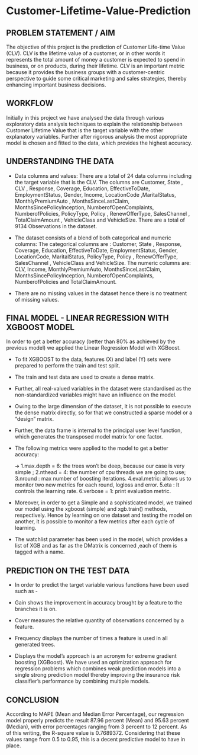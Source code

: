 # Customer-Lifetime-Value-Prediction

## PROBLEM STATEMENT / AIM
The objective of this project is the prediction of Customer Life-time Value (CLV). CLV is the lifetime value of a customer, or in other words it represents the total amount of money a customer is expected to spend in business, or on products, during their lifetime. CLV is an important metric because it provides the business groups with a customer-centric perspective to guide some critical marketing and sales strategies, thereby enhancing important business decisions.

## WORKFLOW
Initially in this project we have analysed the data through various exploratory data analysis techniques to explain the relationship between Customer Lifetime Value that is the target variable with the other explanatory variables. Further after rigorous analysis the most appropriate model is chosen and fitted to the data, which provides the highest accuracy.

## UNDERSTANDING THE DATA

* Data columns and values: There are a total of 24 data columns including the target variable that is the CLV. The columns are Customer, State , CLV , Response, Coverage, Education, EffectiveToDate, EmploymentStatus, Gender, Income, LocationCode ,MaritalStatus, MonthlyPremiumAuto , MonthsSinceLastClaim, MonthsSincePolicyInception, NumberofOpenComplaints, NumberofPolicies, PolicyType, Policy , RenewOfferType, SalesChannel , TotalClaimAmount , VehicleClass and VehicleSize. There are a total of 9134 Observations in the dataset.

* The dataset consists of a blend of both categorical and numeric columns: The categorical columns are : Customer, State , Response, Coverage, Education, EffectiveToDate, EmploymentStatus, Gender, LocationCode, MaritalStatus, PolicyType, Policy , RenewOfferType, SalesChannel , VehicleClass and VehicleSize. The numeric columns are: CLV, Income, MonthlyPremiumAuto, MonthsSinceLastClaim, MonthsSincePolicyInception, NumberofOpenComplaints, NumberofPolicies and TotalClaimAmount.

* There are no missing values in the dataset hence there is no treatment of missing values.


## FINAL MODEL - LINEAR REGRESSION WITH XGBOOST MODEL
In order to get a better accuracy (better than 80% as achieved by the previous model) we applied the Linear Regression Model with XGBoost.

* To fit XGBOOST to the data, features (X) and label (Y) sets were prepared to perform the train and test split.

*  The train and test data are used to create a dense matrix.

*  Further, all real-valued variables in the dataset were standardised as the non-standardized variables might have an influence on the model.

* Owing to the large dimension of the dataset, it is not possible to execute the dense matrix directly, so for that we constructed a sparse model or a “design” matrix.

* Further, the data frame is internal to the principal user level function, which generates the transposed model matrix for one factor.

* The following metrics were applied to the model to get a better accuracy:

   ➔  1.max.depth = 6: the trees won’t be deep, because our case is very simple ; 2.nthead = 4: the number of cpu threads we are going to use; 3.nround : max number of boosting iterations. 4.eval.metric: allows us to monitor two new metrics for each round, logloss and error. 5.eta : It controls the learning rate. 6.verbose = 1: print evaluation metric.

* Moreover, in order to get a Simple and a sophisticated model, we trained our model using the xgboost (simple) and xgb.train() methods, respectively. Hence by learning on one dataset and testing the model on another, it is possible to monitor a few metrics after each cycle of learning.

* The watchlist parameter has been used in the model, which provides a list of XGB and as far as the DMatrix is concerned ,each of them is tagged with a name.

## PREDICTION ON THE TEST DATA
* In order to predict the target variable various functions have been used such as -

* Gain shows the improvement in accuracy brought by a feature to the branches it is on.

* Cover measures the relative quantity of observations concerned by a feature.

* Frequency displays the number of times a feature is used in all generated trees.

* Displays the model’s approach is an acronym for extreme gradient boosting (XGBoost). We have used an optimization approach for regression problems which combines weak prediction models into a single strong prediction model thereby improving the insurance risk classifier’s performance by combining multiple models.

## CONCLUSION 

According to MAPE (Mean and Median Error Percentage), our regression model properly predicts the result 87.96 percent (Mean) and 95.63 percent (Median), with error percentages ranging from 3 percent to 12 percent. As of this writing, the R-square value is 0.7689372. Considering that these values range from 0.5 to 0.95, this is a decent predictive model to have in place.

